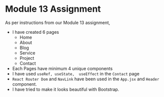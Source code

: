 # Module 13 Assignment

As per instructions from our Module 13 assignment,
- I have created 6 pages
    - Home
    - About
    - Blog
    - Service
    - Project
    - Contact
- Each Pages have minimum 4 unique components
- I have used `useRef, useState,  useEffect` in the `Contact` page
- `React Router Dom` and `NavLink` have been used in the `App.jsx` and `Header` component.
- I have tried to make it looks beautiful with Bootstrap.